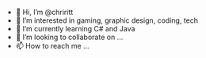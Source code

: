 - 👋 Hi, I’m @chriritt
- 👀 I’m interested in gaming, graphic design, coding, tech
- 🌱 I’m currently learning C# and Java
- 💞️ I’m looking to collaborate on ...
- 📫 How to reach me ...

<!---
chriritt/chriritt is a ✨ special ✨ repository because its `README.md` (this file) appears on your GitHub profile.
You can click the Preview link to take a look at your changes.
--->
